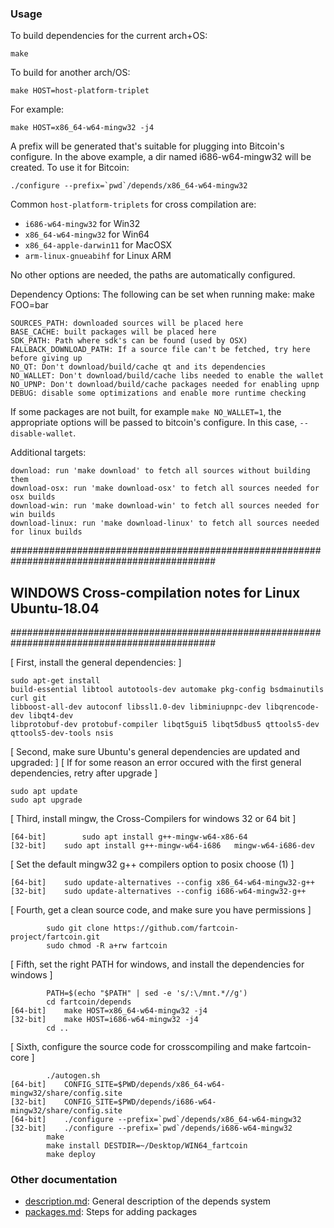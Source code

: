 ### Usage

To build dependencies for the current arch+OS:

    make

To build for another arch/OS:

    make HOST=host-platform-triplet

For example:

    make HOST=x86_64-w64-mingw32 -j4

A prefix will be generated that's suitable for plugging into Bitcoin's
configure. In the above example, a dir named i686-w64-mingw32 will be
created. To use it for Bitcoin:

    ./configure --prefix=`pwd`/depends/x86_64-w64-mingw32

Common `host-platform-triplets` for cross compilation are:

- `i686-w64-mingw32` for Win32
- `x86_64-w64-mingw32` for Win64
- `x86_64-apple-darwin11` for MacOSX
- `arm-linux-gnueabihf` for Linux ARM

No other options are needed, the paths are automatically configured.

Dependency Options:
The following can be set when running make: make FOO=bar

    SOURCES_PATH: downloaded sources will be placed here
    BASE_CACHE: built packages will be placed here
    SDK_PATH: Path where sdk's can be found (used by OSX)
    FALLBACK_DOWNLOAD_PATH: If a source file can't be fetched, try here before giving up
    NO_QT: Don't download/build/cache qt and its dependencies
    NO_WALLET: Don't download/build/cache libs needed to enable the wallet
    NO_UPNP: Don't download/build/cache packages needed for enabling upnp
    DEBUG: disable some optimizations and enable more runtime checking

If some packages are not built, for example `make NO_WALLET=1`, the appropriate
options will be passed to bitcoin's configure. In this case, `--disable-wallet`.

Additional targets:

    download: run 'make download' to fetch all sources without building them
    download-osx: run 'make download-osx' to fetch all sources needed for osx builds
    download-win: run 'make download-win' to fetch all sources needed for win builds
    download-linux: run 'make download-linux' to fetch all sources needed for linux builds

#############################################################################################
## WINDOWS Cross-compilation notes for Linux Ubuntu-18.04                                  ##
#############################################################################################

[ First, install the general dependencies: ]
```
sudo apt-get install 
build-essential libtool autotools-dev automake pkg-config bsdmainutils curl git 
libboost-all-dev autoconf libssl1.0-dev libminiupnpc-dev libqrencode-dev libqt4-dev 
libprotobuf-dev protobuf-compiler libqt5gui5 libqt5dbus5 qttools5-dev qttools5-dev-tools nsis
```
[ Second, make sure Ubuntu's general dependencies are updated and upgraded: ]
[ If for some reason an error occured with the first general dependencies, retry after upgrade ] 
```
sudo apt update
sudo apt upgrade
```
[ Third, install mingw, the Cross-Compilers for windows 32 or 64 bit ] 
```
[64-bit]        sudo apt install g++-mingw-w64-x86-64
[32-bit]	sudo apt install g++-mingw-w64-i686   mingw-w64-i686-dev
```
[ Set the default mingw32 g++ compilers option to posix choose (1) ]
```
[64-bit]	sudo update-alternatives --config x86_64-w64-mingw32-g++ 
[32-bit]	sudo update-alternatives --config i686-w64-mingw32-g++ 
```
[ Fourth, get a clean source code, and make sure you have permissions ]
```
		sudo git clone https://github.com/fartcoin-project/fartcoin.git
		sudo chmod -R a+rw fartcoin
```
[ Fifth, set the right PATH for windows, and install the dependencies for windows ]
```
		PATH=$(echo "$PATH" | sed -e 's/:\/mnt.*//g')
		cd fartcoin/depends
[64-bit]	make HOST=x86_64-w64-mingw32 -j4
[32-bit]	make HOST=i686-w64-mingw32 -j4
		cd ..
```
[ Sixth, configure the source code for crosscompiling and make fartcoin-core ]
```
		./autogen.sh
[64-bit]	CONFIG_SITE=$PWD/depends/x86_64-w64-mingw32/share/config.site
[32-bit] 	CONFIG_SITE=$PWD/depends/i686-w64-mingw32/share/config.site
[64-bit]	./configure --prefix=`pwd`/depends/x86_64-w64-mingw32
[32-bit]	./configure --prefix=`pwd`/depends/i686-w64-mingw32	
		make
		make install DESTDIR=~/Desktop/WIN64_fartcoin
		make deploy
```

### Other documentation

- [description.md](description.md): General description of the depends system
- [packages.md](packages.md): Steps for adding packages

